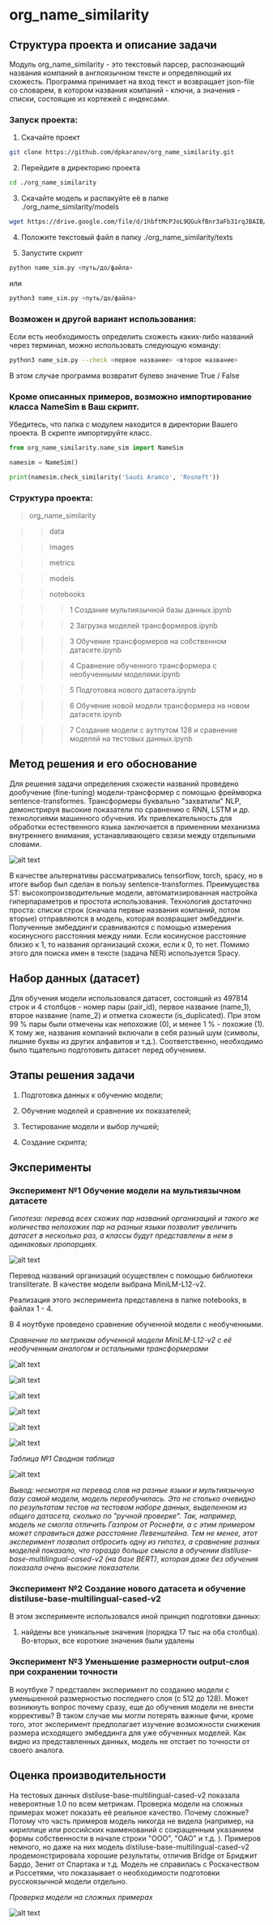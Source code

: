 # org_name_similarity

## Структура проекта и описание задачи
Модуль org_name_similarity - это текстовый парсер, распознающий названия компаний в англоязычном тексте и определяющий их схожесть. Программа принимает на вход текст и возвращает json-file cо словарем, в котором названия компаний - ключи, а значения - списки, состоящие из кортежей с индексами.

### Запуск проекта:

1. Скачайте проект

```bash
git clone https://github.com/dpkaranov/org_name_similarity.git
```
2. Перейдите в директорию проекта

```bash
cd ./org_name_similarity
```
3. Скачайте модель и распакуйте её в папке ./org_name_similarity/models

```bash
wget https://drive.google.com/file/d/1hbftMcPJoL9QGukfBnr3aFb31rqJBAIB/view?usp=sharing
```
4. Положите текстовый файл в папку ./org_name_similarity/texts

5. Запустите скрипт

```bash
python name_sim.py <путь/до/файла>
```
или

```bash
python3 name_sim.py <путь/до/файла>
```

### Возможен и другой вариант использования:

Если есть необходимость определить схожесть каких-либо названий через терминал, можно использовать следующую команду:

```bash
python3 name_sim.py --check <первое название> <второе название>
```

В этом случае программа возвратит булево значение True / False

### Кроме описанных примеров, возможно импортирование класса NameSim в Ваш скрипт.

Убедитесь, что папка с модулем находится в директории Вашего проекта.
В скрипте импортируйте класс.

```python
from org_name_similarity.name_sim import NameSim

namesim = NameSim()

print(namesim.check_similarity('Saudi Aramco', 'Rosneft'))
```

### Структура проекта:

> org_name_similarity

> > data

> > images

> > metrics

> > models

> > notebooks

> > > 1 Создание мультиязычной базы данных.ipynb

> > > 2 Загрузка моделей трансформеров.ipynb

> > > 3 Обучение трансформеров на собственном датасете.ipynb

> > > 4 Сравнение обученного трансформера с необученными моделями.ipynb

> > > 5 Подготовка нового датасета.ipynb

> > > 6 Обучение новой модели трансформера на новом датасете.ipynb

> > > 7 Создание модели с аутпутом 128 и сравнение моделей на тестовых данных.ipynb


## Метод решения и его обоснование

Для решения задачи определения схожести названий проведено дообучение (fine-tuning) модели-трансформер с помощью фреймворка sentence-transformes. Трансформеры буквально "захватили" NLP, демонстрируя высокие показатели по сравнению с RNN, LSTM и др. технологиями машинного обучения. Их привлекательность для обработки естественного языка заключается в применении механизма внутреннего внимания, устанавливающего свзязи между отдельными словами.

![alt text](https://github.com/dpkaranov/org_name_similarity/blob/master/images/attention.png?raw=true)

В качестве альтернативы рассматривались tensorflow, torch, spacy, но в итоге выбор был сделан в пользу sentence-transformes. Преимущества ST: высокопроизводительные модели, автоматизированная настройка гиперпараметров и простота использования.
Технология достаточно проста: списки строк (сначала первые названия компаний, потом вторые) отправляются в модель, которая возвращает эмбеддинги. Полученные эмбеддинги сравниваются с помощью измерения косинусного расстояния между ними. Если косинусное расстояние близко к 1, то названия организаций схожи, если к 0, то нет.
Помимо этого для поиска имен в тексте (задача NER) используется Spacy.

## Набор данных (датасет)

Для обучения модели использовался датасет, состоящий из 497814 строк и 4 столбцов - номер пары (pair_id), первое название (name_1), второе название (name_2) и отметка схожести (is_duplicated). При этом 99 % пары были отмечены как непохожие (0), и менее 1 % - похожие (1). К тому же, названия компаний включали в себя разный шум (символы, лишние буквы из других алфавитов и т.д.). Соответственно, необходимо было тщательно подготовить датасет перед обучением.

## Этапы решения задачи

1. Подготовка данных к обучению модели;

2. Обучение моделей и сравнение их показателей;

3. Тестирование модели и выбор лучшей;

4. Создание скрипта;

## Эксперименты

### Эксперимент №1 Обучение модели на мультиязычном датасете

_Гипотеза: перевод всех схожих пар названий организаций и такого же количества непохожих пар на разные языки позволит увеличить датасет в несколько раз, а классы будут представлены в нем в одинаковых пропорциях._

![alt text](https://github.com/dpkaranov/org_name_similarity/blob/master/images/diagram1.png?raw=true)

Перевод названий организаций осуществлен с помощью библиотеки transliterate. В качестве модели выбрана MiniLM-L12-v2.

Реализация этого эксперимента представлена в папке notebooks, в файлах 1 - 4.

В 4 ноутбуке проведено сравнение обученной модели с необученными.

_Сравнение по метрикам обученной модели MiniLM-L12-v2 с её необученным аналогом и остальными трансформерами_

![alt text](https://github.com/dpkaranov/org_name_similarity/blob/master/images/acc.png?raw=true)

![alt text](https://github.com/dpkaranov/org_name_similarity/blob/master/images/recall.png?raw=true)

![alt text](https://github.com/dpkaranov/org_name_similarity/blob/master/images/f1.png?raw=true)

![alt text](https://github.com/dpkaranov/org_name_similarity/blob/master/images/fbeta.png?raw=true)

![alt text](https://github.com/dpkaranov/org_name_similarity/blob/master/images/ham.png?raw=true)

![alt text](https://github.com/dpkaranov/org_name_similarity/blob/master/images/jac.png?raw=true)

_Таблица №1 Сводная таблица_

![alt text](https://github.com/dpkaranov/org_name_similarity/blob/master/images/table1.png?raw=true)

_Вывод: несмотря на перевод слов на разные языки и мультиязычную базу самой модели, модель переобучилась. Это не столько очевидно по результатам тестов на тестовом наборе данных, выделенном из общего датасета, сколько по "ручной проверке". Так, например, модель не смогла отличить Газпром от Роснефти, а с этим примером может справиться даже расстояние Левенштейна. Тем не менее, этот эксперимент позволил отбросить одну из гипотез, а сравнение разных моделей показало, что гораздо больше смысла в обучении distiluse-base-multilingual-cased-v2 (на базе BERT), которая даже без обучения показала очень высокие показатели._

### Эксперимент №2 Создание нового датасета и обучение distiluse-base-multilingual-cased-v2

В этом эксперименте использовался иной принцип подготовки данных:

1. найдены все уникальные значения (порядка 17 тыс на оба столбца).
Во-вторых, все короткие значения были удалены

### Эксперимент №3 Уменьшение размерности output-слоя при сохранении точности

В ноутбуке 7 представлен эксперимент по созданию модели с уменьшенной размерностью последнего слоя (с 512 до 128). Может возникнуть вопрос почему сразу, еще до обучения модели не внести коррективы? В таком случае мы могли потерять важные фичи, кроме того, этот эксперимент предполагает изучение возможности снижения размера исходящего эмбеддинга для уже обученных моделей. Как видно из представленных данных, модель не отстает по точности от своего аналога.

## Оценка производительности

На тестовых данных distiluse-base-multilingual-cased-v2 показала невероятные 1.0 по всем метрикам. Проверка модели на сложных примерах может показать её реальное качество. Почему сложные? Потому что часть примеров модель никогда не видела (например, на кириллице или российских наименований с сокращенным указанием формы собственности в начале строки "ООО", "ОАО" и т.д. ). Примеров немного, но даже на них модель distiluse-base-multilingual-cased-v2 продемонстрировала хорошие результаты, отличив Bridge от Бриджит Бардо, Зенит от Спартака и т.д. Модель не справилась с Роскачеством и Россетями, что показаывает о необходимости подготовки русскоязычной модели отдельно.

_Проверка модели на сложных примерах_

![alt text](https://github.com/dpkaranov/org_name_similarity/blob/master/images/hard2.png?raw=true)
